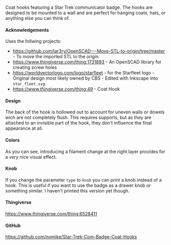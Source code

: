 Coat hooks featuring a Star Trek communicator badge. The hooks are designed to be mounted to a wall and are perfect for hanging coats, hats, or anything else you can think of.

#### Acknowledgements

Uses the follwing projects:

* https://github.com/lar3ry/OpenSCAD---Move-STL-to-origin/tree/master - To move the imported STL to the origin.
* https://www.thingiverse.com/thing:1731893 - An OpenSCAD library for creating screw holes
* https://worldvectorlogo.com/logo/starfleet - for the Starfleet logo - Original design most likely owned by CBS - Edited with Inkscape into `star_fleet.svg`.
* https://www.thingiverse.com/thing:49 - Coat Hook

#### Design

The back of the hook is hollowed out to account for uneven walls or dowels wich are not completely flush. This requires supports, but as they are attached to an invisible part of the hook, they don't influence the final appearance at all.

#### Colors

As you can see, introducing a filament change at the right layer provides for a very nice visual effect.

#### Knob

If you change the parameter `type` to `knob` you can print a knob instead of a hook. This is useful if you want to use the badge as a drawer knob or something similar. I haven't printed this version yet though.

#### Thingiverse

<https://www.thingiverse.com/thing:6528411>

#### GitHub

<https://github.com/nomike/Star-Trek-Com-Badge-Coat-Hooks>
